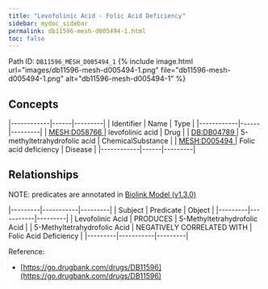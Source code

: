 ```yaml
---
title: "Levofolinic Acid - Folic Acid Deficiency"
sidebar: mydoc_sidebar
permalink: db11596-mesh-d005494-1.html
toc: false 
---
```



Path ID: `DB11596_MESH_D005494_1`
{% include image.html url="images/db11596-mesh-d005494-1.png" file="db11596-mesh-d005494-1.png" alt="db11596-mesh-d005494-1" %}

## Concepts

|------------|------|---------|
| Identifier | Name | Type    |
|------------|------|---------|
| <a href="https://identifiers.org/MESH:D058766">MESH:D058766 </a> | levofolinic acid | Drug |
| <a href="https://identifiers.org/DB:DB04789">DB:DB04789 </a> | 5-methyltetrahydrofolic acid | ChemicalSubstance |
| <a href="https://identifiers.org/MESH:D005494">MESH:D005494 </a> | Folic acid deficiency | Disease |
|------------|------|---------|

## Relationships


NOTE: predicates are annotated in <a href="https://github.com/biolink/biolink-model/releases/tag/v1.3.0">Biolink Model (v1.3.0)</a>

|---------|-----------|---------|
| Subject | Predicate | Object  |
|---------|-----------|---------|
| Levofolinic Acid | PRODUCES | 5-Methyltetrahydrofolic Acid |
| 5-Methyltetrahydrofolic Acid | NEGATIVELY CORRELATED WITH | Folic Acid Deficiency |
|---------|-----------|---------|

Reference: 
  - [https://go.drugbank.com/drugs/DB11596](https://go.drugbank.com/drugs/DB11596)
